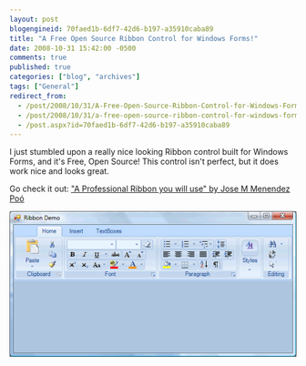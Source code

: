 ```yaml
---
layout: post
blogengineid: 70faed1b-6df7-42d6-b197-a35910caba89
title: "A Free Open Source Ribbon Control for Windows Forms!"
date: 2008-10-31 15:42:00 -0500
comments: true
published: true
categories: ["blog", "archives"]
tags: ["General"]
redirect_from: 
  - /post/2008/10/31/A-Free-Open-Source-Ribbon-Control-for-Windows-Forms
  - /post/2008/10/31/a-free-open-source-ribbon-control-for-windows-forms
  - /post.aspx?id=70faed1b-6df7-42d6-b197-a35910caba89
---
```

<!-- more -->


I just stumbled upon a really nice looking Ribbon control built for Windows Forms, and it&#39;s Free, Open Source! This control isn&#39;t perfect, but it does work nice and looks great.



Go check it out: <a href="http://www.codeproject.com/KB/toolbars/WinFormsRibbon.aspx">&quot;A Professional Ribbon you will use&quot; by Jose M Menendez Po&oacute;</a> 



<img src="/images/posts/FreeOpenSourceProfessionalRibbonForWinForms.gif" alt="" />

